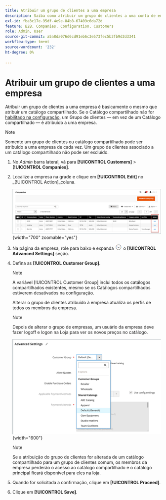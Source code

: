 ```yaml
---
title: Atribuir um grupo de clientes a uma empresa
description: Saiba como atribuir um grupo de clientes a uma conta de empresa em sua loja da Adobe Commerce.
exl-id: fba3c17e-95df-4e9e-84b8-67409c6da72d
feature: B2B, Companies, Configuration, Customers
role: Admin, User
source-git-commit: a5a8da076d6cd91eb6c3e573fec5b3fb9d2d3341
workflow-type: tm+mt
source-wordcount: '232'
ht-degree: 0%

---
```


# Atribuir um grupo de clientes a uma empresa

Atribuir um grupo de clientes a uma empresa é basicamente o mesmo que atribuir um catálogo compartilhado. Se o Catálogo compartilhado não for [habilitado na configuração](enable-basic-features.md), um Grupo de clientes — em vez de um Catálogo compartilhado — é atribuído a uma empresa.

>[!NOTE]
>
> Somente um grupo de clientes ou catálogo compartilhado pode ser atribuído a uma empresa de cada vez. Um grupo de clientes associado a um catálogo compartilhado não pode ser excluído.

1. No _Admin_ barra lateral, vá para **[!UICONTROL Customers]** > **[!UICONTROL Companies]**.

1. Localize a empresa na grade e clique em **[!UICONTROL Edit]** no _[!UICONTROL Action]_coluna.

   ![Editar Empresa](./assets/companies-grid-edit.png){width="700" zoomable="yes"}

1. Na página da empresa, role para baixo e expanda ![Seletor de expansão](../assets/icon-display-expand.png) o **[!UICONTROL Advanced Settings]** seção.

1. Defina as **[!UICONTROL Customer Group]**.

   >[!NOTE]
   >
   >A variável [!UICONTROL Customer Group] inclui todos os catálogos compartilhados existentes, mesmo se os Catálogos compartilhados estiverem desativados na configuração.

   Alterar o grupo de clientes atribuído à empresa atualiza os perfis de todos os membros da empresa.

   >[!NOTE]
   >
   >Depois de alterar o grupo de empresas, um usuário da empresa deve fazer logoff e logon na Loja para ver os novos preços no catálogo.

   ![Alterar grupo de clientes ou catálogo compartilhado](./assets/company-advanced-settings-customer-group-admin.png){width="600"}

   >[!NOTE]
   >
   >Se a atribuição do grupo de clientes for alterada de um catálogo compartilhado para um grupo de clientes comum, os membros da empresa perderão o acesso ao catálogo compartilhado e o catálogo principal ficará disponível para eles na loja.

1. Quando for solicitada a confirmação, clique em **[!UICONTROL Proceed]**.

1. Clique em **[!UICONTROL Save]**.
